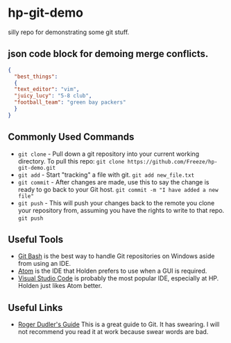 # hp-git-demo
silly repo for demonstrating some git stuff.  


## json code block for demoing merge conflicts.

```json
{
  "best_things":
  {
  "text_editor": "vim",
  "juicy_lucy": "5-8 club",
  "football_team": "green bay packers"
  }
}
```
## Commonly Used Commands
* `git clone` - Pull down a git repository into your current working directory.  To pull this repo: `git clone https://github.com/Freeze/hp-git-demo.git`
* `git add` - Start "tracking" a file with git.  `git add new_file.txt`
* `git commit` - After changes are made, use this to say the change is ready to go back to your Git host. `git commit -m "I have added a new file"`
* `git push` - This will push your changes back to the remote you clone your repository from, assuming you have the rights to write to that repo. `git push`

## Useful Tools
* [Git Bash](https://git-scm.com/download/win) is the best way to handle Git repositories on Windows aside from using an IDE.
* [Atom](https://atom.io/) is the IDE that Holden prefers to use when a GUI is required.  
* [Visual Studio Code](https://code.visualstudio.com/) is probably the most popular IDE, especially at HP.  Holden just likes Atom better.

## Useful Links
* [Roger Dudler's Guide](http://rogerdudler.github.io/git-guide/)  This is a great guide to Git.  It has swearing.  I will not recommend you read it at work because swear words are bad.  
